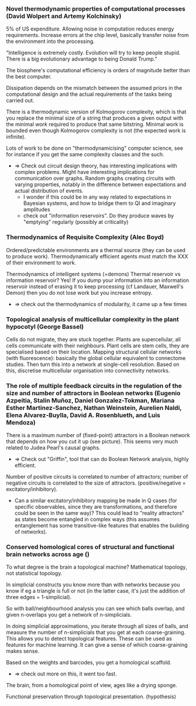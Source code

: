 

### Novel thermodynamic properties of computational processes (David Wolpert and Artemy Kolchinsky)

5% of US expenditure.
Allowing noise in computation reduces energy requirements. Increase errors at the chip level,
basically transfer noise from the environment into the processing.

"Intelligence is extremely costly. Evolution will try to keep people stupid. There is a big
evolutionary advantage to being Donald Trump."

The biosphere's computational efficiency is orders of magnitude better than the best computer.

Dissipation depends on the mismatch between the assumed priors in the computational design and the
actual requirements of the tasks being carried out.

There is a thermodynamic version of Kolmogorov complexity, which is that you replace the minimal
size of a string that produces a given output with the minimal *work* required to produce that
same bitstring. Minimal work is bounded even though Kolmogorov complexity is not (the expected work
is infinite).

Lots of work to be done on "thermodynamicising" computer science, see for instance if you get the
same complexity classes and the such.

  * => Check out circuit design theory, has interesting implications with complex problems. Might
    have interesting implications for communication over graphs. Random graphs creating circuits
    with varying properties, notably in the difference between expectations and actual distribution
    of events.
    - I wonder if this could be in any way related to expectations in Bayesian systems, and how to
      bridge them to QI and imaginary amplitudes
    - check out "information reservoirs". Do they produce waves by "emptying" regularly (possibly
      at criticality)

### Thermodynamics of Requisite Complexity (Alec Boyd)

Ordered/predictable environments are a thermal source (they can be used to produce work).
Thermodynamically efficient agents must match the XXX of their environment to work.

Thermodynamics of intelligent systems (=demons)
Thermal reservoir vs information reservoir? Yes! If you dump your information into an information
reservoir instead of erasing it to keep processing (cf Landauer, Maxwell's Demon) then you do not
lose work but you increase entropy.

  * => check out the thermodynamics of modularity, it came up a few times


### Topological analysis of multicellular complexity in the plant hypocotyl (George Bassel)

Cells do not migrate, they are stuck together. Plants are supercellular, all cells communicate with
their neighbours.
Plant cells are stem cells, they are specialised based on their location.
Mapping structural cellular networks (with fluorescence): basically the global cellular equivalent
to connectome studies. Then turn this into a network at single-cell resolution.
Based on this, discretise multicellular organisation into connectivity networks.

### The role of multiple feedback circuits in the regulation of the size and number of attractors in Boolean networks (Eugenio Azpeitia, Stalin Muñoz, Daniel Gonzalez-Tokman, Mariana Esther Martinez-Sanchez, Nathan Weinstein, Aurelien Naldi, Elena Alvarez-Buylla, David A. Rosenblueth, and Luis Mendoza)

There is a maximum number of (fixed-point) attractors in a Boolean network that depends on how you
cut it up (see picture). This seems very much related to Judea Pearl's causal graphs.

  * => Check out "Griffin", tool that can do Boolean Network analysis, highly efficient.

Number of positive circuits is correlated to number of attractors; number of negative circuits is
correlated to the size of attractors. (positive/negative = excitatory/inhibitory).

  * Can a similar excitatory/inhibitory mapping be made in Q cases (for specific observables, since
    they are transformations, and therefore could be seen in the same way)? This could lead to
    "reality attractors" as states become entangled in complex ways (this assumes entanglement has
    some transitive-like features that enables the building of networks).

### Conserved homological cores of structural and functional brain networks across age ()

To what degree is the brain a topological machine? Mathematical topology, not statistical topology.

In simplicial constructs you know more than with networks because you know if eg a triangle is full
or not (in the latter case, it's just the addition of three edges = 1-simplicial).

So with ball/neighbourhood analysis you can see which balls overlap, and given n-overlaps you get
a network of n-simplicials.

In doing simplicial approximations, you iterate through all sizes of balls, and measure the number
of n-simplicials that you get at each coarse-graining. This allows you to detect topological
features. These can be used as features for machine learning. It can give a sense of which
coarse-graining makes sense.

Based on the weights and barcodes, you get a homological scaffold.

  * => check out more on this, it went too fast.

The brain, from a homological point of view, ages like a drying sponge.

Functional preservation through topological presentation. (hypothesis)
